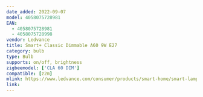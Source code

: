 ```yaml
---
date_added: 2022-09-07
model: 4058075728981
EAN: 
  - 4058075728981
  - 4058075728998
vendor: Ledvance
title: Smart+ Classic Dimmable A60 9W E27
category: bulb
type: Bulb
supports: on/off, brightness
zigbeemodel: ['CLA 60 DIM']
compatible: [z2m]
mlink: https://www.ledvance.com/consumer/products/smart-home/smart-lamps/smart-zigbee/smart-classic-heatsink-lamps-with-zigbee-technology/classic-candle-shape-with-zigbee-technology-c6387?productId=203881
link: 
---
```

